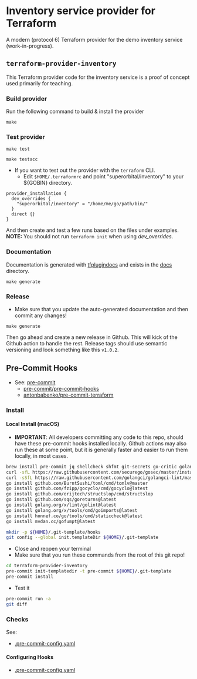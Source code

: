 # Inventory service provider for Terraform

A modern (protocol 6) Terraform provider for the demo inventory service (work-in-progress).

## `terraform-provider-inventory`

This Terraform provider code for the inventory service is a proof of concept used primarily for teaching.

### Build provider

Run the following command to build & install the provider

```shell
make
```

### Test provider

```shell
make test
```

```shell
make testacc
```

- If you want to test out the provider with the `terraform` CLI.
  - Edit `$HOME/.terraformrc` and point "superorbital/inventory" to your ${GOBIN} directory.

```hcl
provider_installation {
  dev_overrides {
    "superorbital/inventory" = "/home/me/go/path/bin/"
  }
  direct {}
}
```

And then create and test a few runs based on the files under examples. **NOTE:** You should not run `terraform init` when using _dev\_overrides_.

### Documentation

Documentation is generated with [tfplugindocs](https://github.com/hashicorp/terraform-plugin-docs) and exists in the [docs](./docs/) directory.

```shell
make generate
```

### Release

- Make sure that you update the auto-generated documentation and then commit any changes!

```shell
make generate
```

Then go ahead and create a new release in Github. This will kick of the Github action to handle the rest. Release tags should use semantic versioning and look something like this `v1.0.2`.

## Pre-Commit Hooks

- See: [pre-commit](https://pre-commit.com/)
  - [pre-commit/pre-commit-hooks](https://github.com/pre-commit/pre-commit-hooks)
  - [antonbabenko/pre-commit-terraform](https://github.com/antonbabenko/pre-commit-terraform)

### Install

#### Local Install (macOS)

- **IMPORTANT**: All developers committing any code to this repo, should have these pre-commit hooks installed locally. Github actions may also run these at some point, but it is generally faster and easier to run them locally, in most cases.

```sh
brew install pre-commit jq shellcheck shfmt git-secrets go-critic golangci-lint
curl -sfL https://raw.githubusercontent.com/securego/gosec/master/install.sh | sh -s -- -b $(go env GOPATH)/bin v2.15.0
curl -sSfL https://raw.githubusercontent.com/golangci/golangci-lint/master/install.sh | sh -s -- -b $(go env GOPATH)/bin
go install github.com/BurntSushi/toml/cmd/tomlv@master
go install github.com/fzipp/gocyclo/cmd/gocyclo@latest
go install github.com/orijtech/structslop/cmd/structslop
go install github.com/sqs/goreturns@latest
go install golang.org/x/lint/golint@latest
go install golang.org/x/tools/cmd/goimports@latest
go install honnef.co/go/tools/cmd/staticcheck@latest
go install mvdan.cc/gofumpt@latest

mkdir -p ${HOME}/.git-template/hooks
git config --global init.templateDir ${HOME}/.git-template
```

- Close and reopen your terminal
- Make sure that you run these commands from the root of this git repo!

```sh
cd terraform-provider-inventory
pre-commit init-templatedir -t pre-commit ${HOME}/.git-template
pre-commit install
```

- Test it

```sh
pre-commit run -a
git diff
```

### Checks

See:

- [.pre-commit-config.yaml](./.pre-commit-config.yaml)

#### Configuring Hooks

- [.pre-commit-config.yaml](./.pre-commit-config.yaml)
